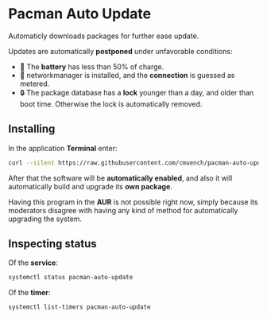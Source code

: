 # Pacman Auto Update

Automaticly downloads packages for further ease update.

Updates are automatically **postponed** under unfavorable conditions:
- 🔋 The **battery** has less than 50% of charge.
- 💸 networkmanager is installed, and the **connection** is guessed as metered.
- 🔒 The package database has a **lock** younger than a day, and older than boot time. Otherwise the lock is automatically removed.


## Installing

In the application **Terminal** enter:

```sh
curl --silent https://raw.githubusercontent.com/cmuench/pacman-auto-update/master/install.sh | bash
```

After that the software will be **automatically enabled**, and also it will automatically build and upgrade its **own package**.

Having this program in the **AUR** is not possible right now, simply because its moderators disagree with having any kind of method for automatically upgrading the system.


## Inspecting status

Of the **service**:
```sh
systemctl status pacman-auto-update
```

Of the **timer**:
```sh
systemctl list-timers pacman-auto-update
```

